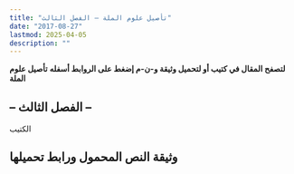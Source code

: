 ```yaml
---
title: "تأصيل علوم الملة – الفصل الثالث"
date: "2017-08-27"
lastmod: 2025-04-05
description: ""
---
```

**لتصفح المقال في كتيب أو لتحميل وثيقة و-ن-م إضغط على الروابط أسفله** **تأصيل علوم الملة**

## **– الفصل الثالث –**

الكتيب

## وثيقة النص المحمول ورابط تحميلها

###
